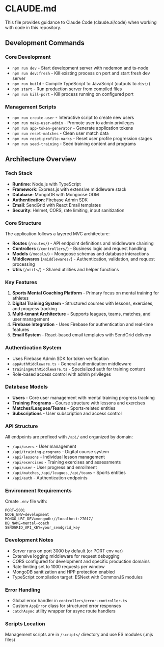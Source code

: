 # CLAUDE.md

This file provides guidance to Claude Code (claude.ai/code) when working with code in this repository.

## Development Commands

### Core Development
- `npm run dev` - Start development server with nodemon and ts-node
- `npm run dev:fresh` - Kill existing process on port and start fresh dev server
- `npm run build` - Compile TypeScript to JavaScript (outputs to `dist/`)
- `npm start` - Run production server from compiled files
- `npm run kill-port` - Kill process running on configured port

### Management Scripts
- `npm run create-user` - Interactive script to create new users
- `npm run make-user-admin` - Promote user to admin privileges
- `npm run app-token-generator` - Generate application tokens
- `npm run reset-matches` - Clean user match data
- `npm run reset-profile-marks` - Reset user profile progression stages
- `npm run seed-training` - Seed training content and programs

## Architecture Overview

### Tech Stack
- **Runtime**: Node.js with TypeScript
- **Framework**: Express.js with extensive middleware stack
- **Database**: MongoDB with Mongoose ODM
- **Authentication**: Firebase Admin SDK
- **Email**: SendGrid with React Email templates
- **Security**: Helmet, CORS, rate limiting, input sanitization

### Core Structure
The application follows a layered MVC architecture:

- **Routes** (`/routes/`) - API endpoint definitions and middleware chaining
- **Controllers** (`/controllers/`) - Business logic and request handling
- **Models** (`/models/`) - Mongoose schemas and database interactions
- **Middlewares** (`/middlewares/`) - Authentication, validation, and request processing
- **Utils** (`/utils/`) - Shared utilities and helper functions

### Key Features
1. **Sports Mental Coaching Platform** - Primary focus on mental training for athletes
2. **Digital Training System** - Structured courses with lessons, exercises, and progress tracking
3. **Multi-tenant Architecture** - Supports leagues, teams, matches, and user management
4. **Firebase Integration** - Uses Firebase for authentication and real-time features
5. **Email System** - React-based email templates with SendGrid delivery

### Authentication System
- Uses Firebase Admin SDK for token verification
- `appAuthMiddleware.ts` - General authentication middleware
- `trainingAuthMiddleware.ts` - Specialized auth for training content
- Role-based access control with admin privileges

### Database Models
- **Users** - Core user management with mental training progress tracking
- **Training Programs** - Course structure with lessons and exercises
- **Matches/Leagues/Teams** - Sports-related entities
- **Subscriptions** - User subscription and access control

### API Structure
All endpoints are prefixed with `/api/` and organized by domain:
- `/api/users` - User management
- `/api/training-programs` - Digital course system
- `/api/lessons` - Individual lesson management
- `/api/exercises` - Training exercises and assessments
- `/api/user` - User progress and enrollment
- `/api/matches`, `/api/leagues`, `/api/teams` - Sports entities
- `/api/auth` - Authentication endpoints

### Environment Requirements
Create `.env` file with:
```
PORT=5001
NODE_ENV=development
MONGO_URI_DEV=mongodb://localhost:27017/
DB_NAME=mental-coach
SENDGRID_API_KEY=your_sendgrid_key
```

### Development Notes
- Server runs on port 3000 by default (or PORT env var)
- Extensive logging middleware for request debugging
- CORS configured for development and specific production domains
- Rate limiting set to 1000 requests per window
- MongoDB sanitization and HPP protection enabled
- TypeScript compilation target: ESNext with CommonJS modules

### Error Handling
- Global error handler in `controllers/error-controller.ts`
- Custom `AppError` class for structured error responses
- `catchAsync` utility wrapper for async route handlers

### Scripts Location
Management scripts are in `/scripts/` directory and use ES modules (.mjs files)